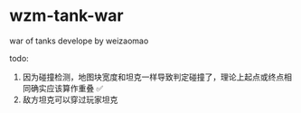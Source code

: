 # wzm-tank-war
war of tanks develope by weizaomao

todo: 

1. 因为碰撞检测，地图块宽度和坦克一样导致判定碰撞了，理论上起点或终点相同确实应该算作重叠 ✅
2. 敌方坦克可以穿过玩家坦克
